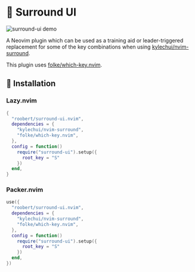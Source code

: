 # :hugs: Surround UI

![surround-ui demo](https://user-images.githubusercontent.com/226654/215343170-a2d9da04-0de2-4a9f-9eb2-72f136ebe9cf.gif)

A Neovim plugin which can be used as a training aid or leader-triggered replacement for
some of the key combinations when using
[kylechui/nvim-surround](https://github.com/kylechui/nvim-surround). 

This plugin uses [folke/which-key.nvim](https://github.com/folke/which-key.nvim).

## :rocket: Installation

### Lazy.nvim

``` lua
{
  "roobert/surround-ui.nvim",
  dependencies = {
    "kylechui/nvim-surround",
    "folke/which-key.nvim",
  },
  config = function()
    require("surround-ui").setup({
      root_key = "S"
    })
  end,
}
```

### Packer.nvim

``` lua
use({
  "roobert/surround-ui.nvim",
  dependencies = {
    "kylechui/nvim-surround",
    "folke/which-key.nvim",
  },
  config = function()
    require("surround-ui").setup({
      root_key = "S"
    })
  end,
})
```

